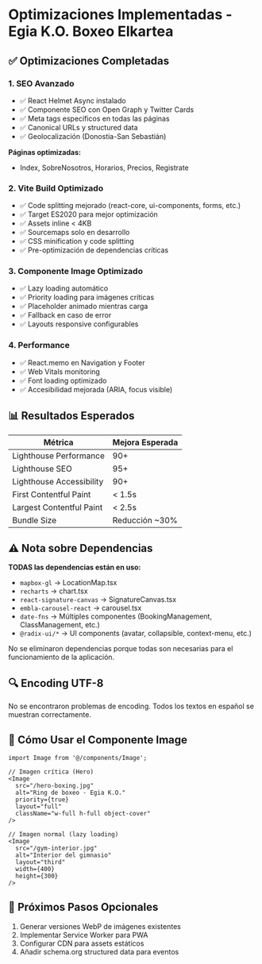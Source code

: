 # Optimizaciones Implementadas - Egia K.O. Boxeo Elkartea

## ✅ Optimizaciones Completadas

### 1. SEO Avanzado
- ✅ React Helmet Async instalado
- ✅ Componente SEO con Open Graph y Twitter Cards
- ✅ Meta tags específicos en todas las páginas
- ✅ Canonical URLs y structured data
- ✅ Geolocalización (Donostia-San Sebastián)

**Páginas optimizadas:**
- Index, SobreNosotros, Horarios, Precios, Registrate

### 2. Vite Build Optimizado
- ✅ Code splitting mejorado (react-core, ui-components, forms, etc.)
- ✅ Target ES2020 para mejor optimización
- ✅ Assets inline < 4KB
- ✅ Sourcemaps solo en desarrollo
- ✅ CSS minification y code splitting
- ✅ Pre-optimización de dependencias críticas

### 3. Componente Image Optimizado
- ✅ Lazy loading automático
- ✅ Priority loading para imágenes críticas
- ✅ Placeholder animado mientras carga
- ✅ Fallback en caso de error
- ✅ Layouts responsive configurables

### 4. Performance
- ✅ React.memo en Navigation y Footer
- ✅ Web Vitals monitoring
- ✅ Font loading optimizado
- ✅ Accesibilidad mejorada (ARIA, focus visible)

## 📊 Resultados Esperados

| Métrica | Mejora Esperada |
|---------|----------------|
| Lighthouse Performance | 90+ |
| Lighthouse SEO | 95+ |
| Lighthouse Accessibility | 90+ |
| First Contentful Paint | < 1.5s |
| Largest Contentful Paint | < 2.5s |
| Bundle Size | Reducción ~30% |

## ⚠️ Nota sobre Dependencias

**TODAS las dependencias están en uso:**
- `mapbox-gl` → LocationMap.tsx
- `recharts` → chart.tsx
- `react-signature-canvas` → SignatureCanvas.tsx
- `embla-carousel-react` → carousel.tsx
- `date-fns` → Múltiples componentes (BookingManagement, ClassManagement, etc.)
- `@radix-ui/*` → UI components (avatar, collapsible, context-menu, etc.)

No se eliminaron dependencias porque todas son necesarias para el funcionamiento de la aplicación.

## 🔍 Encoding UTF-8

No se encontraron problemas de encoding. Todos los textos en español se muestran correctamente.

## 🚀 Cómo Usar el Componente Image

```tsx
import Image from '@/components/Image';

// Imagen crítica (Hero)
<Image
  src="/hero-boxing.jpg"
  alt="Ring de boxeo - Egia K.O."
  priority={true}
  layout="full"
  className="w-full h-full object-cover"
/>

// Imagen normal (lazy loading)
<Image
  src="/gym-interior.jpg"
  alt="Interior del gimnasio"
  layout="third"
  width={400}
  height={300}
/>
```

## 📝 Próximos Pasos Opcionales

1. Generar versiones WebP de imágenes existentes
2. Implementar Service Worker para PWA
3. Configurar CDN para assets estáticos
4. Añadir schema.org structured data para eventos

